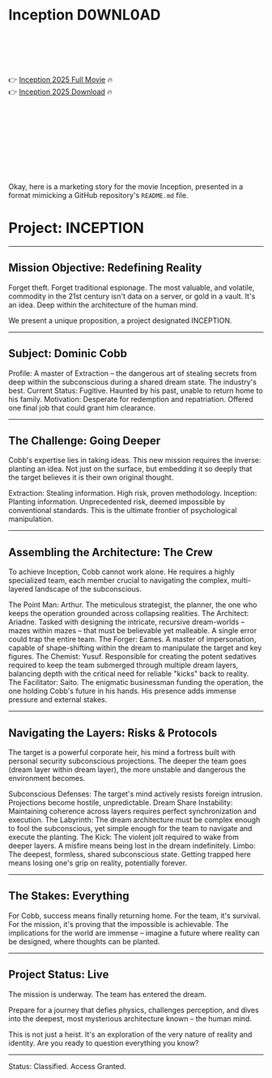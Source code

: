 # Inception D0WNL0AD

<br><br><br><br>


👉 <a href="https://Tony-purmesysppunc1982.github.io/wqeidgvhkn/">Inception 2025 Full Movie</a> 🔥
<br>
👉 <a href="https://Tony-purmesysppunc1982.github.io/wqeidgvhkn/">Inception 2025 Download</a> 🔥


<br><br><br><br><br><br><br><br>


Okay, here is a marketing story for the movie Inception, presented in a format mimicking a GitHub repository's `README.md` file.


# Project: INCEPTION

---

## Mission Objective: Redefining Reality

Forget theft. Forget traditional espionage. The most valuable, and volatile, commodity in the 21st century isn't data on a server, or gold in a vault. It's an idea. Deep within the architecture of the human mind.

We present a unique proposition, a project designated INCEPTION.

---

## Subject: Dominic Cobb

   Profile: A master of Extraction – the dangerous art of stealing secrets from deep within the subconscious during a shared dream state. The industry's best.
   Current Status: Fugitive. Haunted by his past, unable to return home to his family.
   Motivation: Desperate for redemption and repatriation. Offered one final job that could grant him clearance.

---

## The Challenge: Going Deeper

Cobb's expertise lies in taking ideas. This new mission requires the inverse: planting an idea. Not just on the surface, but embedding it so deeply that the target believes it is their own original thought.

   Extraction: Stealing information. High risk, proven methodology.
   Inception: Planting information. Unprecedented risk, deemed impossible by conventional standards. This is the ultimate frontier of psychological manipulation.

---

## Assembling the Architecture: The Crew

To achieve Inception, Cobb cannot work alone. He requires a highly specialized team, each member crucial to navigating the complex, multi-layered landscape of the subconscious.

   The Point Man: Arthur. The meticulous strategist, the planner, the one who keeps the operation grounded across collapsing realities.
   The Architect: Ariadne. Tasked with designing the intricate, recursive dream-worlds – mazes within mazes – that must be believable yet malleable. A single error could trap the entire team.
   The Forger: Eames. A master of impersonation, capable of shape-shifting within the dream to manipulate the target and key figures.
   The Chemist: Yusuf. Responsible for creating the potent sedatives required to keep the team submerged through multiple dream layers, balancing depth with the critical need for reliable "kicks" back to reality.
   The Facilitator: Saito. The enigmatic businessman funding the operation, the one holding Cobb's future in his hands. His presence adds immense pressure and external stakes.

---

## Navigating the Layers: Risks & Protocols

The target is a powerful corporate heir, his mind a fortress built with personal security subconscious projections. The deeper the team goes (dream layer within dream layer), the more unstable and dangerous the environment becomes.

   Subconscious Defenses: The target's mind actively resists foreign intrusion. Projections become hostile, unpredictable.
   Dream Share Instability: Maintaining coherence across layers requires perfect synchronization and execution.
   The Labyrinth: The dream architecture must be complex enough to fool the subconscious, yet simple enough for the team to navigate and execute the planting.
   The Kick: The violent jolt required to wake from deeper layers. A misfire means being lost in the dream indefinitely.
   Limbo: The deepest, formless, shared subconscious state. Getting trapped here means losing one's grip on reality, potentially forever.

---

## The Stakes: Everything

For Cobb, success means finally returning home. For the team, it's survival. For the mission, it's proving that the impossible is achievable. The implications for the world are immense – imagine a future where reality can be designed, where thoughts can be planted.

---

## Project Status: Live

The mission is underway. The team has entered the dream.

Prepare for a journey that defies physics, challenges perception, and dives into the deepest, most mysterious architecture known – the human mind.

This is not just a heist. It's an exploration of the very nature of reality and identity. Are you ready to question everything you know?

---

Status: Classified. Access Granted.



